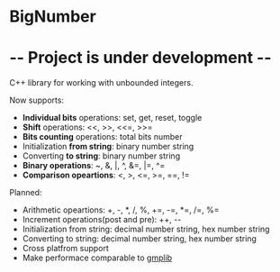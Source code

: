 BigNumber
=========

# -- Project is under development -- #

C++ library for working with unbounded integers. 

Now supports:  
- **Individual bits** operations: set, get, reset, toggle
- **Shift** operations: <<, >>, <<=, >>=
- **Bits counting** operations: total bits number
- Initialization **from string**: binary number string
- Converting **to string**: binary number string
- **Binary operations**: ~, &, |, ^, &=, |=, ^=
- **Comparison opeartions**: <, >, <=, >=, ==, !=

Planned:
- Arithmetic opeartions: +, -, *, /, %, +=, -=, *=, /=, %=
- Increment operations(post and pre): ++, --
- Initialization from string: decimal number string, hex number string
- Converting to string: decimal number string, hex number string
- Cross platfrom support
- Make performace comparable to [gmplib](https://gmplib.org/)
